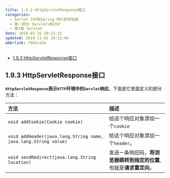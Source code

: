 ```yaml
---
title: 1.9.3 HttpServletResponse接口
categories: 
  - Serlet JSP和Spring MVC初学指南
  - 第一部分 Servlets和JSP
  - 第1章 Servlet
date: 2019-03-16 10:21:12
updated: 2019-11-02 10:12:04
abbrlink: f4b3ca5a
---
```

<div id='my_toc'>

- [1.9.3 HttpServletResponse接口](/JavaReadingNotes/f4b3ca5a/#1-9-3-HttpServletResponse接口)

</div>
<!--more-->
<script>if (navigator.platform.toLowerCase() == 'win32'){document.getElementById('my_toc').style.display = 'none';}</script>

<!--end-->
<!--SSTStart-->
## 1.9.3 HttpServletResponse接口 ##
**`HttpServletResponse`表示`HTTP`环境中的`Servlet`响应**。下面是它里面定义的部分方法：

|方法|描述|
|:---|:---|
|`void addCookie(Cookie cookie)`|给这个响应对象添加一个`cookie`|
|`void addHeader(java.lang.String name, java.lang.String value)`|给这个响应对象添加一个`header`。 |
|`void sendRedirect(java.lang.String location)`|发送一条响应码，**将浏览器跳转到指定的位置**,也就是**请求重定向**。 |
<!--SSTStop-->
